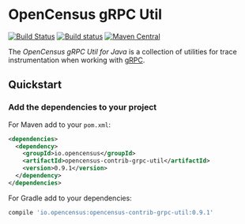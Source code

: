 # OpenCensus gRPC Util
[![Build Status][travis-image]][travis-url] [![Build status][appveyor-image]][appveyor-url] [![Maven Central][maven-image]][maven-url]

The *OpenCensus gRPC Util for Java* is a collection of utilities for trace instrumentation when 
working with [gRPC][grpc-url].

## Quickstart

### Add the dependencies to your project

For Maven add to your `pom.xml`:
```xml
<dependencies>
  <dependency>
    <groupId>io.opencensus</groupId>
    <artifactId>opencensus-contrib-grpc-util</artifactId>
    <version>0.9.1</version>
  </dependency>
</dependencies>
```

For Gradle add to your dependencies:
```gradle
compile 'io.opencensus:opencensus-contrib-grpc-util:0.9.1'
```

[travis-image]: https://travis-ci.org/census-instrumentation/opencensus-java.svg?branch=master
[travis-url]: https://travis-ci.org/census-instrumentation/opencensus-java
[appveyor-image]: https://ci.appveyor.com/api/projects/status/hxthmpkxar4jq4be/branch/master?svg=true
[appveyor-url]: https://ci.appveyor.com/project/instrumentationjavateam/opencensus-java/branch/master
[maven-image]: https://maven-badges.herokuapp.com/maven-central/io.opencensus/opencensus-contrib-grpc-util/badge.svg
[maven-url]: https://maven-badges.herokuapp.com/maven-central/io.opencensus/opencensus-contrib-grpc-util
[grpc-url]: https://github.com/grpc/grpc-java
